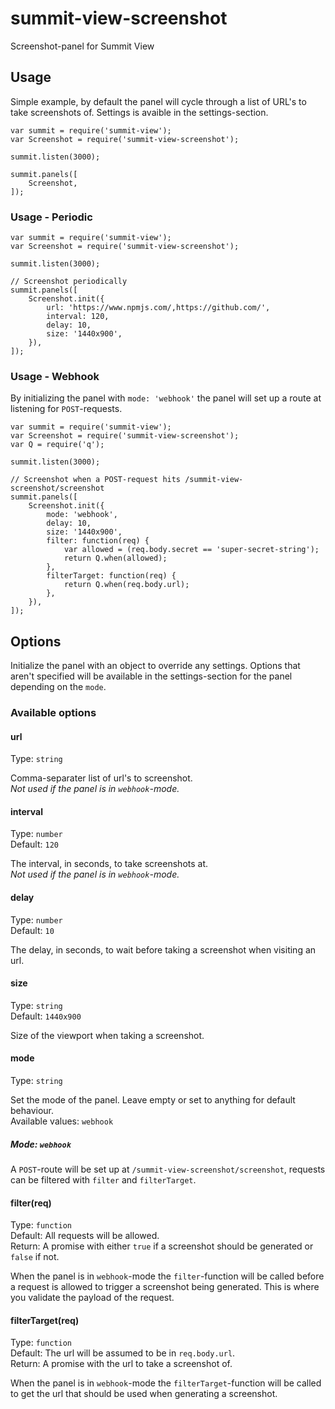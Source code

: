 # summit-view-screenshot
Screenshot-panel for Summit View


## Usage

Simple example, by default the panel will cycle through a list of URL's to take screenshots of. Settings is avaible in the settings-section.  

```
var summit = require('summit-view');
var Screenshot = require('summit-view-screenshot');

summit.listen(3000);

summit.panels([
    Screenshot,
]);
```

### Usage - Periodic
```
var summit = require('summit-view');
var Screenshot = require('summit-view-screenshot');

summit.listen(3000);

// Screenshot periodically
summit.panels([
    Screenshot.init({
        url: 'https://www.npmjs.com/,https://github.com/',
        interval: 120,
        delay: 10,
        size: '1440x900',
    }),
]);
```

### Usage - Webhook
By initializing the panel with `mode: 'webhook'` the panel will set up a route at  listening for `POST`-requests.

```
var summit = require('summit-view');
var Screenshot = require('summit-view-screenshot');
var Q = require('q');

summit.listen(3000);

// Screenshot when a POST-request hits /summit-view-screenshot/screenshot
summit.panels([
    Screenshot.init({
        mode: 'webhook',
        delay: 10,
        size: '1440x900',
        filter: function(req) {
            var allowed = (req.body.secret == 'super-secret-string');
            return Q.when(allowed);
        },
        filterTarget: function(req) {
            return Q.when(req.body.url);
        },
    }),
]);
```

## Options

Initialize the panel with an object to override any settings. Options that aren't specified will be available in the settings-section for the panel depending on the `mode`.

### Available options

#### url
Type: `string`  

Comma-separater list of url's to screenshot.  
*Not used if the panel is in `webhook`-mode.*  

#### interval
Type: `number`  
Default: `120`  

The interval, in seconds, to take screenshots at.  
*Not used if the panel is in `webhook`-mode.*  

#### delay
Type: `number`  
Default: `10`  

The delay, in seconds, to wait before taking a screenshot when visiting an url.  

#### size
Type: `string`  
Default: `1440x900`  

Size of the viewport when taking a screenshot.  

#### mode
Type: `string`  

Set the mode of the panel. Leave empty or set to anything for default behaviour.  
Available values: `webhook`  

##### Mode: `webhook`
A `POST`-route will be set up at `/summit-view-screenshot/screenshot`, requests can be filtered with `filter` and `filterTarget`.

#### filter(req)
Type: `function`  
Default: All requests will be allowed.  
Return: A promise with either `true` if a screenshot should be generated or `false` if not.  

When the panel is in `webhook`-mode the `filter`-function will be called before a request is allowed to trigger a screenshot being generated. This is where you validate the payload of the request.   

#### filterTarget(req)
Type: `function`  
Default: The url will be assumed to be in `req.body.url`.  
Return: A promise with the url to take a screenshot of.  

When the panel is in `webhook`-mode the `filterTarget`-function will be called to get the url that should be used when generating a screenshot.  